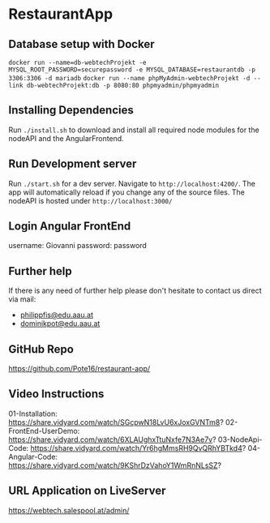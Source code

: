 # RestaurantApp

## Database setup with Docker
`docker run --name=db-webtechProjekt -e MYSQL_ROOT_PASSWORD=securepassword -e MYSQL_DATABASE=restaurantdb -p 3306:3306 -d mariadb`
`docker run --name phpMyAdmin-webtechProjekt -d --link db-webtechProjekt:db -p 8080:80 phpmyadmin/phpmyadmin`

## Installing Dependencies
Run `./install.sh` to download and install all required node modules for the nodeAPI and the AngularFrontend.

## Run Development server
Run `./start.sh` for a dev server. 
Navigate to `http://localhost:4200/`. The app will automatically reload if you change any of the source files. 
The nodeAPI is hosted under `http://localhost:3000/`

## Login Angular FrontEnd
username: Giovanni
password: password

## Further help
If there is any need of further help please don't hesitate to contact us direct via mail:
 * philippfis@edu.aau.at
 * dominikpot@edu.aau.at

## GitHub Repo
https://github.com/Pote16/restaurant-app/

## Video Instructions
01-Installation: https://share.vidyard.com/watch/SGcpwN18LvU6xJoxGVNTm8?
02-FrontEnd-UserDemo: https://share.vidyard.com/watch/6XLAUghxTtuNxfe7N3Ae7v?
03-NodeApi-Code: https://share.vidyard.com/watch/Yr6hgMmsRH9QvQRhYBTkd4?
04-Angular-Code: https://share.vidyard.com/watch/9KShrDzVahoY1WmRnNLsSZ?

## URL Application on LiveServer 
https://webtech.salespool.at/admin/
